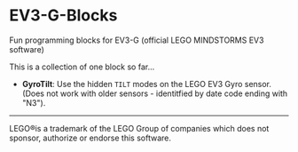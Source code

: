 # EV3-G-Blocks

Fun programming blocks for EV3-G (official LEGO MINDSTORMS EV3 software)

This is a collection of one block so far...

* **GyroTilt**: Use the hidden `TILT` modes on the LEGO EV3 Gyro sensor. (Does not
  work with older sensors - identitfied by date code ending with "N3").

---
LEGO®is a trademark of the LEGO Group of companies which does not sponsor, authorize or endorse this software.
